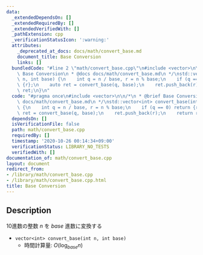 ```yaml
---
data:
  _extendedDependsOn: []
  _extendedRequiredBy: []
  _extendedVerifiedWith: []
  _pathExtension: cpp
  _verificationStatusIcon: ':warning:'
  attributes:
    _deprecated_at_docs: docs/math/convert_base.md
    document_title: Base Conversion
    links: []
  bundledCode: "#line 2 \"math/convert_base.cpp\"\n#include <vector>\n\n/*\n * @brief\
    \ Base Conversion\n * @docs docs/math/convert_base.md\n */\nstd::vector<int> convert_base(int\
    \ n, int base) {\n    int q = n / base, r = n % base;\n    if (q == 0) return\
    \ {r};\n    auto ret = convert_base(q, base);\n    ret.push_back(r);\n    return\
    \ ret;\n}\n"
  code: "#pragma once\n#include <vector>\n\n/*\n * @brief Base Conversion\n * @docs\
    \ docs/math/convert_base.md\n */\nstd::vector<int> convert_base(int n, int base)\
    \ {\n    int q = n / base, r = n % base;\n    if (q == 0) return {r};\n    auto\
    \ ret = convert_base(q, base);\n    ret.push_back(r);\n    return ret;\n}"
  dependsOn: []
  isVerificationFile: false
  path: math/convert_base.cpp
  requiredBy: []
  timestamp: '2020-10-26 00:14:34+09:00'
  verificationStatus: LIBRARY_NO_TESTS
  verifiedWith: []
documentation_of: math/convert_base.cpp
layout: document
redirect_from:
- /library/math/convert_base.cpp
- /library/math/convert_base.cpp.html
title: Base Conversion
---
```

## Description

10進数の整数 $n$ を $base$ 進数に変換する

- `vector<int> convert_base(int n, int base)`
    - 時間計算量: $O(\log_{base} n)$